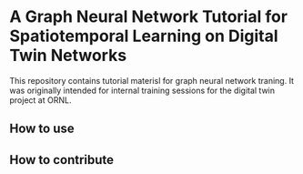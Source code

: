 # A Graph Neural Network Tutorial for Spatiotemporal Learning on Digital Twin Networks

This repository contains tutorial materisl for graph neural network traning.
It was originally intended for internal training sessions for the digital twin project at ORNL.

## How to use

## How to contribute
